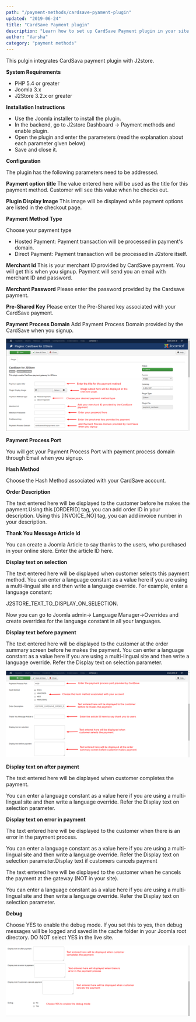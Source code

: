 ```yaml
---
path: "/payment-methods/cardsave-pyament-plugin"
updated: "2019-06-24"
title: "CardSave Payment plugin"
description: "Learn how to set up CardSave Payment plugin in your site."
author: "Varsha"
category: "payment methods"
---
```


This pulgin integrates CardSava payment plugin with J2store.

**System Requirements**
* PHP 5.4 or greater
* Joomla 3.x
* J2Store 3.2.x or greater

**Installation Instructions**

* Use the Joomla installer to install the plugin.
* In the backend, go to J2store Dashboard -> Payment methods and enable plugin.
* Open the plugin and enter the parameters (read the explanation about each parameter given below)
* Save and close it.

**Configuration**

The plugin has the following parameters need to be addressed.

**Payment option title**
The value entered here will be used as the title for this payment method. Customer will see this value when he checks out.

**Plugin Display Image**
 This image will be displayed while payment options are listed in the checkout page.

**Payment Method Type**

Choose your payment type

* Hosted Payment: Payment transaction will be processed in payment's domain.
* Direct Payment: Payment transaction will be processed in J2store itself.

**Merchant Id**
This is your merchant ID provided by CardSave payment. You will get this when you signup. Payment will send you an email with merchant ID and password.

**Merchant Password**
 Please enter the password provided by the Cardsave payment.

**Pre-Shared Key**
   Please enter the Pre-Shared key associated with your CardSave payment.

**Payment Process Domain**
  Add Payment Process Domain provided by the CardSave when you signup.
  
  
  ![cdsv](https://raw.githubusercontent.com/j2store/doc-images/master/payment-methods/Cardsave-payment-plugin/cardsave_one.png)
  
  **Payment Process Port**

You will get your Payment Process Port with payment process domain through Email when you signup.

**Hash Method**

Choose the Hash Method associated with your CardSave account.

**Order Description**

The text entered here will be displayed to the customer before he makes the payment.Using this [ORDERID] tag, you can add order ID in your description. Using this [INVOICE_NO] tag, you can add invoice number in your description.

**Thank You Message Article Id**

You can create a Joomla Article to say thanks to the users, who purchased in your online store. Enter the article ID here.

**Display text on selection**

The text entered here will be displayed when customer selects this payment method. You can enter a language constant as a value here if you are using a multi-lingual site and then write a language override. For example, enter a language constant:

J2STORE_TEXT_TO_DISPLAY_ON_SELECTION.

Now you can go to Joomla admin-> Language Manager->Overrides and create overrides for the language constant in all your languages.

**Display text before payment**

The text entered here will be displayed to the customer at the order summary screen before he makes the payment. You can enter a language constant as a value here if you are using a multi-lingual site and then write a language override. Refer the Display text on selection parameter.
  
  

  ![](https://raw.githubusercontent.com/j2store/doc-images/master/payment-methods/Cardsave-payment-plugin/cardsave_two.png)

  
**Display text on after payment**

The text entered here will be displayed when customer completes the payment.

You can enter a language constant as a value here if you are using a multi-lingual site and then write a language override. Refer the Display text on selection parameter.

**Display text on error in payment**

The text entered here will be displayed to the customer when there is an error in the payment process.

You can enter a language constant as a value here if you are using a multi-lingual site and then write a language override. Refer the Display text on selection parameter.Display text if customers cancels payment

The text entered here will be displayed to the customer when he cancels the payment at the gateway (NOT in your site).

You can enter a language constant as a value here if you are using a multi-lingual site and then write a language override. Refer the Display text on selection parameter.

**Debug**

Choose YES to enable the debug mode. If you set this to yes, then debug messages will be logged and saved in the cache folder in your Joomla root directory. DO NOT select YES in the live site.

![](https://raw.githubusercontent.com/j2store/doc-images/master/payment-methods/Cardsave-payment-plugin/cardsave_three.png)
  
  
  